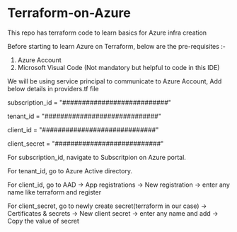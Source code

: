 # Terraform-on-Azure
This repo has terraform code to learn basics for Azure infra creation

Before starting to learn Azure on Terraform, below are the pre-requisites :-
1. Azure Account
2. Microsoft Visual Code (Not mandatory but helpful to code in this IDE)

We will be using service principal to communicate to Azure Account, Add below details in providers.tf file

subscription_id = "###########################"

tenant_id = "#############################"

client_id = "#############################" 

client_secret = "###########################"

For subscription_id, navigate to Subscritpion on Azure portal.

For tenant_id, go to Azure Active directory.

For client_id, go to AAD -> App registrations -> New registration -> enter any name like terraform and register

For client_secret, go to newly create secret(terraform in our case) -> Certificates & secrets -> New client secret -> enter any name and add -> Copy the value of secret
  
